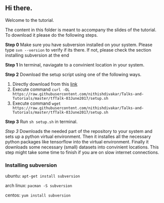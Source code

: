 ## Hi there. 

Welcome to the tutorial. 

The content in this folder is meant to accompany the slides of the tutorial. 
To download it please do the following steps. 

**Step 0** Make sure you have subversion installed on your system. Please type `svn --version` to verify if its there. If not, please check the section installing subversion at the end

**Step 1** In terminal, naviagate to a convinient location in your system.

**Step 2** Download the setup script using one of the following ways.
1. Directly download from this [link](https://raw.githubusercontent.com/nithishdivakar/Talks-and-Tutorials/master/tfTalk-03June2017/setup.sh)
2. Execute command `curl -OL https://raw.githubusercontent.com/nithishdivakar/Talks-and-Tutorials/master/tfTalk-03June2017/setup.sh`
3. Execute command `wget https://raw.githubusercontent.com/nithishdivakar/Talks-and-Tutorials/master/tfTalk-03June2017/setup.sh`


**Step 3** Run `sh setup.sh` in terminal.

*Step 3* Downloads the needed part of the repository to your system and sets up a python virtual environment. 
Then it installes all the necessary python packages like tensorflow into the virtual environment.
Finally it downloads some necessary (small) datasets into convinient locations. 
This step might take some time to finish if you are on slow internet connections.


### Installing subversion
ubuntu: `apt-get install subversion`

arch linux: `pacman -S subversion`

centos: `yum install subversion`

